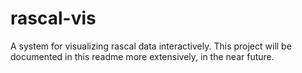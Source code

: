 # rascal-vis
A system for visualizing rascal data interactively. This project will be documented in this readme more extensively, in the near future.
